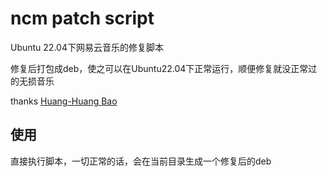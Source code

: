 # ncm patch script

Ubuntu 22.04下网易云音乐的修复脚本

修复后打包成deb，使之可以在Ubuntu22.04下正常运行，顺便修复就没正常过的无损音乐

thanks [Huang-Huang Bao](https://blog.eh5.me/fix-ncm-flac-playing/)

## 使用

直接执行脚本，一切正常的话，会在当前目录生成一个修复后的deb

